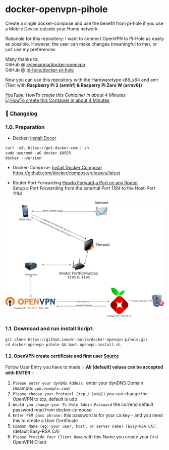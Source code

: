 # docker-openvpn-pihole
Create a single docker-compose and use the benefit from pi-hole if you use a Mobile Device outside your Home network.

Rationale for this repository: I want to connect OpenVPN to Pi-Hole as easily as possible. However, the user can make changes (meaningful to me), or just use my preferences.

Many thanks to:  
GitHub @ [kylemanna/docker-openvpn](https://github.com/kylemanna/docker-openvpn/)  
GitHub @ [pi-hole/docker-pi-hole](https://github.com/pi-hole/docker-pi-hole/)

Now you can use this repository with the Hardwaretype x86_x64 and amr (Test with **Raspberry Pi 2 (armhf) & Rasperry Pi Zero W (armv6))**

*YouTube: HowTo create this Container in about 4 Minutes*
[![HowTo create this Container in about 4 Minutes](https://abload.de/img/screenshotcpjyo.jpg)](https://www.youtube.com/embed/8sRtCERYVzk)

### :newspaper: [Changelog](https://github.com/mr-bolle/docker-openvpn-pihole/blob/master/CHANGELOG.md)

### 1.0. Preparation
* Docker: [Install Docer](https://docs.docker.com/install/linux/docker-ce/ubuntu/#install-using-the-repository)

```
curl -sSL https://get.docker.com | sh
sudo usermod -aG docker $USER
docker --version
```

* Docker-Compose: [Install Docker Compose](https://docs.docker.com/compose/install/#install-compose)  
https://github.com/docker/compose/releases/latest

* Router Port Forwarding [Howto Forward a Port on any Router](https://portforward.com/router.htm)  
Setup a Port Forwarding from the external Port *1194* to the Host-Port *1194*

![OpenVPN Pi-Hole Network Map](images/OpenVPN%20Pi-Hole%20Network.png)


### 1.1. Download and run install Script:
```
git clone https://github.com/mr-bolle/docker-openvpn-pihole.git
cd docker-openvpn-pihole && bash openvpn-install.sh
```

#### 1.2. OpenVPN create certificate and first user [Source](https://github.com/kylemanna/docker-openvpn/blob/master/docs/docker-compose.md)

Follow User Entry you have to made
:bulb: **All [default] values can be accepted with ENTER** :bulb:
1. `Please enter your dynDNS Addess:` enter your dynDNS Domain (example: `vpn.example.com`)
2. `Please choose your Protocol (tcp / [udp])` you can change the OpenVPN to tcp, default is udp
3. `Would you change your Pi-Hole Admin Password` the currend default password read from docker-compose
4. `Enter PEM pass phrase:` this password is for your ca.key - and you need this to create a User Certificate
5. `Common Name (eg: your user, host, or server name) [Easy-RSA CA]:` (default Easy-RSA CA)
6. `Please Provide Your Client Name` with this Name you create your first OpenVPN Client
